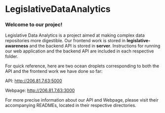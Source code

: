 # LegislativeDataAnalytics

### Welcome to our projec!
Legislative Data Analytics is a project aimed at making complex data repositories more digestible. Our frontend work is stored in **legislative-awareness** and the backend API is stored in **server**. Instructions for running our web application and the backend API are included in each respective folder.

For quick reference, here are two ocean droplets corresponding to both the API and the frontend work we have done so far:

API:
 http://206.81.7.63:5000
 
Webpage: 
  http://206.81.7.63:3000
  
 For more precise information about our API and Webpage, please visit their accompanying READMEs, located in their respective directories.
